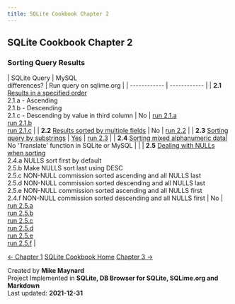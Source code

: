 ```yaml
---
title: SQLite Cookbook Chapter 2
---
```

## SQLite Cookbook Chapter 2

### Sorting Query Results

| SQLite Query        | MySQL<br>differences? | Run query on sqlime.org |
| ------------ | ------------ |
| **2.1** [Results in a specified order](https://github.com/bibliodatos/SQLite_Cookbook/blob/main/chapter_2/2.1.sql)<br>  2.1.a  - Ascending<br>  2.1.b - Descending<br>  2.1.c - Descending by value in third column | No | [run 2.1.a](https://sqlime.org/#gist:d4c9c5d7fde993304b59fdb51059701f)<br>[run 2.1.b](https://sqlime.org/#gist:6c6cc239ea780bd808948c2f6e8a02ed)<br>[run 2.1.c](https://sqlime.org/#gist:e5943e9e3bb4d1304d850e3693b48272) |
| **2.2** [Results sorted by multiple fields](https://github.com/bibliodatos/SQLite_Cookbook/blob/main/chapter_2/2.2.sql) | No | [run 2.2](https://sqlime.org/#gist:d0d5f1ff743bf98c628efc437c906102) |
| **2.3** [Sorting query by substrings](https://github.com/bibliodatos/SQLite_Cookbook/blob/main/chapter_2/2.3.sql) | [Yes](len.html) | [run 2.3](https://sqlime.org/#gist:bdcd7b9f6ba74a4704ae9a2ef8f0aaeb) |
| **2.4** [Sorting mixed alphanumeric data](https://github.com/bibliodatos/SQLite_Cookbook/blob/main/chapter_2/2.4.sql)| No 'Translate' function in SQLite or MySQL | |
| **2.5** [Dealing with NULLs when sorting](https://github.com/bibliodatos/SQLite_Cookbook/blob/main/chapter_2/2.5.sql)<br> 2.4.a NULLS sort first by default<br>2.5.b Make NULLS sort last using DESC<br>2.5.c NON-NULL commission sorted ascending and all NULLS last<br>2.5.d NON-NULL commission sorted descending and all NULLS last<br>2.5.e NON-NULL commission sorted ascending and all NULLS first<br>2.4.f NON-NULL commission sorted descending and all NULLS first | No | [run 2.5.a](https://sqlime.org/#gist:537dc372b70fcf51f7192026d99c32c1)<br>[run 2.5.b](https://sqlime.org/#gist:bf423fccfb569857aa1f41a016afeb42)<br>[run 2.5.c](https://sqlime.org/#gist:c68100f42a0a1bfc287110532709c13c)<br>[run 2.5.d](https://sqlime.org/#gist:2f501f93831e5c0167053f729ef5af04)<br>[run 2.5.e](https://sqlime.org/#gist:a2b938e47d56508a23292e56f98b259c)<br>[run 2.5.f](https://sqlime.org/#gist:60aab3298ea13305c87b4fa99b53b3f7) |

[← Chapter 1](chapter_1.html)  [SQLite Cookbook Home](./index.html)  [Chapter 3 →](chapter_3.html)


Created by **Mike Maynard**<br>
Project Implemented in **SQLite, DB Browser for SQLite, SQLime.org and Markdown**<br>
Last updated: **2021-12-31**
